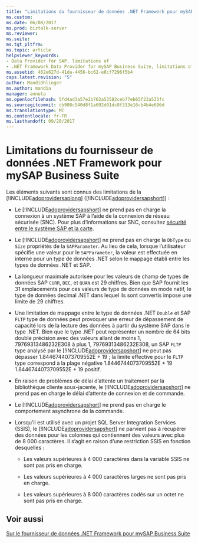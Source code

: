 ```yaml
---
title: "Limitations du fournisseur de données .NET Framework pour mySAP Business Suite | Documents Microsoft"
ms.custom: 
ms.date: 06/08/2017
ms.prod: biztalk-server
ms.reviewer: 
ms.suite: 
ms.tgt_pltfrm: 
ms.topic: article
helpviewer_keywords:
- Data Provider for SAP, limitations of
- .NET Framework Data Provider for mySAP Business Suite, limitations of
ms.assetid: 462e627d-41da-4456-bc62-e8cf7296f5b4
caps.latest.revision: "5"
author: MandiOhlinger
ms.author: mandia
manager: anneta
ms.openlocfilehash: 5fd4ad3a57e2b762a53582ceb77eb65f23a535fc
ms.sourcegitcommit: cb908c540d8f1a692d01dc8f313e16cb4b4e696d
ms.translationtype: MT
ms.contentlocale: fr-FR
ms.lasthandoff: 09/20/2017
---
```

# <a name="limitations-of-the-net-framework-data-provider-for-mysap-business-suite"></a>Limitations du fournisseur de données .NET Framework pour mySAP Business Suite
Les éléments suivants sont connus des limitations de la [!INCLUDE[adoprovidersaplong](../../includes/adoprovidersaplong-md.md)] ([!INCLUDE[adoprovidersapshort](../../includes/adoprovidersapshort-md.md)]) :  
  
-   Le [!INCLUDE[adoprovidersapshort](../../includes/adoprovidersapshort-md.md)] ne prend pas en charge la connexion à un système SAP à l’aide de la connexion de réseau sécurisée (SNC). Pour plus d’informations sur SNC, consultez [sécurité entre le système SAP et la carte](../../adapters-and-accelerators/adapter-sap/security-between-the-sap-system-and-the-adapter.md).
  
-   Le [!INCLUDE[adoprovidersapshort](../../includes/adoprovidersapshort-md.md)] ne prend pas en charge la `DbType` ou `Size` propriétés de la `SAPParameter`. Au lieu de cela, lorsque l’utilisateur spécifie une valeur pour le `SAPParameter`, la valeur est effectuée en interne pour un type de données .NET selon le mappage établi entre les types de données .NET et SAP.  
  
-   La longueur maximale autorisée pour les valeurs de champ de types de données SAP `CURR`, `DEC`, et `QUAN` est 29 chiffres. Bien que SAP fournit les 31 emplacements pour ces valeurs de type de données en mode natif, le type de données decimal .NET dans lequel ils sont convertis impose une limite de 29 chiffres.  
  
-   Une limitation de mappage entre le type de données .NET `Double` et SAP `FLTP` type de données peut provoquer une erreur de dépassement de capacité lors de la lecture des données à partir du système SAP dans le type .NET. Bien que le type .NET peut représenter un nombre de 64 bits double précision avec des valeurs allant de moins 1, 79769313486232E308 à plus 1, 79769313486232E308, un SAP `FLTP` type analysé par le [!INCLUDE[adoprovidersapshort](../../includes/adoprovidersapshort-md.md)] ne peut pas dépasser 1.8446744073709552E + 19 ; la limite effective pour le `FLTP` type correspond à la plage négative 1.8446744073709552E + 19 1.8446744073709552E + 19 positif.  
  
-   En raison de problèmes de délai d’attente un traitement par la bibliothèque cliente sous-jacente, le [!INCLUDE[adoprovidersapshort](../../includes/adoprovidersapshort-md.md)] ne prend pas en charge le délai d’attente de connexion et de commande.  
  
-   Le [!INCLUDE[adoprovidersapshort](../../includes/adoprovidersapshort-md.md)] ne prend pas en charge le comportement asynchrone de la commande.  
  
-   Lorsqu’il est utilisé avec un projet SQL Server Integration Services (SSIS), le [!INCLUDE[adoprovidersapshort](../../includes/adoprovidersapshort-md.md)] ne parvient pas à récupérer des données pour les colonnes qui contiennent des valeurs avec plus de 8 000 caractères. Il s’agit en raison d’une restriction SSIS en fonction desquelles :  
  
    -   Les valeurs supérieures à 4 000 caractères dans la variable SSIS ne sont pas pris en charge.  
  
    -   Les valeurs supérieures à 4 000 caractères larges ne sont pas pris en charge.  
  
    -   Les valeurs supérieures à 8 000 caractères codés sur un octet ne sont pas pris en charge.  
  
## <a name="see-also"></a>Voir aussi  
 [Sur le fournisseur de données .NET Framework pour mySAP Business Suite](../../adapters-and-accelerators/adapter-sap/about-the-net-framework-data-provider-for-mysap-business-suite.md)
